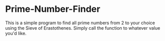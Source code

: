 # Prime-Number-Finder

This is a simple program to find all prime numbers from 2 to your choice using the Sieve of Erastothenes. Simply call the function to whatever value you'd like. 
